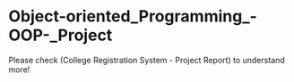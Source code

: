 # Object-oriented_Programming_-OOP-_Project

Please check (College Registration System - Project Report) to understand more!
